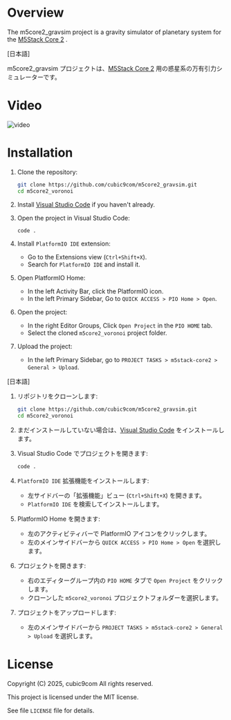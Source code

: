 
# Overview

The m5core2_gravsim project is a gravity simulator of planetary system for the [M5Stack Core 2](https://docs.m5stack.com/#/en/core/core2) .

\[日本語\]

m5core2_gravsim プロジェクトは、[M5Stack Core 2](https://docs.m5stack.com/#/en/core/core2) 用の惑星系の万有引力シミュレーターです。

# Video

![video](video.gif)


# Installation

1. Clone the repository:
    ```sh
    git clone https://github.com/cubic9com/m5core2_gravsim.git
    cd m5core2_voronoi
    ```

2. Install [Visual Studio Code](https://code.visualstudio.com/) if you haven't already.

3. Open the project in Visual Studio Code:
    ```sh
    code .
    ```

4. Install `PlatformIO IDE` extension:
    - Go to the Extensions view (`Ctrl+Shift+X`).
    - Search for `PlatformIO IDE` and install it.

5. Open PlatformIO Home:
    - In the left Activity Bar, click the PlatformIO icon.
    - In the left Primary Sidebar, Go to `QUICK ACCESS > PIO Home > Open`.

6. Open the project:
    - In the right Editor Groups, Click `Open Project` in the `PIO HOME` tab.
    - Select the cloned `m5core2_voronoi` project folder.

7. Upload the project:
    - In the left Primary Sidebar, go to `PROJECT TASKS > m5stack-core2 > General > Upload`.

\[日本語\]

1. リポジトリをクローンします:
    ```sh
    git clone https://github.com/cubic9com/m5core2_gravsim.git
    cd m5core2_voronoi
    ```

2. まだインストールしていない場合は、[Visual Studio Code](https://code.visualstudio.com/) をインストールします。

3. Visual Studio Code でプロジェクトを開きます:
    ```sh
    code .
    ```

4. `PlatformIO IDE` 拡張機能をインストールします:
    - 左サイドバーの「拡張機能」ビュー (`Ctrl+Shift+X`) を開きます。
    - `PlatformIO IDE` を検索してインストールします。

5. PlatformIO Home を開きます:
    - 左のアクティビティバーで PlatformIO アイコンをクリックします。
    - 左のメインサイドバーから `QUICK ACCESS > PIO Home > Open` を選択します。

6. プロジェクトを開きます:
    - 右のエディターグループ内の `PIO HOME` タブで `Open Project` をクリックします。
    - クローンした `m5core2_voronoi` プロジェクトフォルダーを選択します。

7. プロジェクトをアップロードします:
    - 左のメインサイドバーから `PROJECT TASKS > m5stack-core2 > General > Upload` を選択します。

# License

Copyright (C) 2025, cubic9com All rights reserved.

This project is licensed under the MIT license.

See file `LICENSE` file for details.

